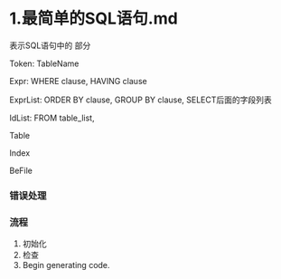 # 1.最简单的SQL语句.md

表示SQL语句中的 部分

Token: TableName

Expr: WHERE clause, HAVING clause

ExprList: ORDER BY clause, GROUP BY clause, SELECT后面的字段列表 

IdList: FROM table_list,

Table

Index

BeFile



### 错误处理

### 流程

1. 初始化
2. 检查
3. Begin generating code.